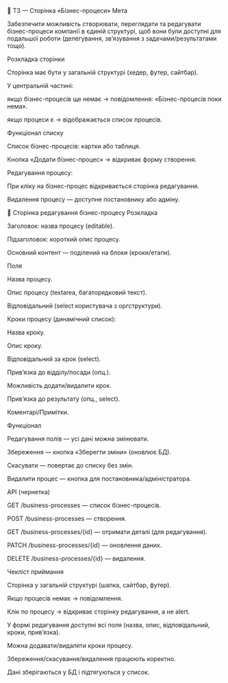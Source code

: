 📄 ТЗ — Сторінка «Бізнес-процеси»
Мета

Забезпечити можливість створювати, переглядати та редагувати бізнес-процеси компанії в єдиній структурі, щоб вони були доступні для подальшої роботи (делегування, зв’язування з задачами/результатами тощо).

Розкладка сторінки

Сторінка має бути у загальній структурі (хедер, футер, сайтбар).

У центральній частині:

якщо бізнес-процесів ще немає → повідомлення: «Бізнес-процесів поки нема».

якщо процеси є → відображається список процесів.

Функціонал списку

Список бізнес-процесів: картки або таблиця.

Кнопка «Додати бізнес-процес» → відкриває форму створення.

Редагування процесу:

При кліку на бізнес-процес відкривається сторінка редагування.

Видалення процесу — доступне постановнику або адміну.

📄 Сторінка редагування бізнес-процесу
Розкладка

Заголовок: назва процесу (editable).

Підзаголовок: короткий опис процесу.

Основний контент — поділений на блоки (кроки/етапи).

Поля

Назва процесу.

Опис процесу (textarea, багаторядковий текст).

Відповідальний (select користувача з оргструктури).

Кроки процесу (динамічний список):

Назва кроку.

Опис кроку.

Відповідальний за крок (select).

Прив’язка до відділу/посади (опц.).

Можливість додати/видалити крок.

Прив’язка до результату (опц., select).

Коментарі/Примітки.

Функціонал

Редагування полів — усі дані можна змінювати.

Збереження — кнопка «Зберегти зміни» (оновлює БД).

Скасувати — повертає до списку без змін.

Видалити процес — кнопка для постановника/адміністратора.

API (чернетка)

GET /business-processes — список бізнес-процесів.

POST /business-processes — створення.

GET /business-processes/{id} — отримати деталі (для редагування).

PATCH /business-processes/{id} — оновлення даних.

DELETE /business-processes/{id} — видалення.

Чекліст приймання

Сторінка у загальній структурі (шапка, сайтбар, футер).

Якщо процесів немає → повідомлення.

Клік по процесу → відкриває сторінку редагування, а не alert.

У формі редагування доступні всі поля (назва, опис, відповідальний, кроки, прив’язка).

Можна додавати/видаляти кроки процесу.

Збереження/скасування/видалення працюють коректно.

Дані зберігаються у БД і підтягуються у список.